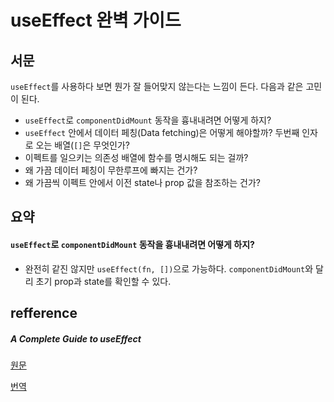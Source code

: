 # useEffect 완벽 가이드

## 서문

`useEffect`를 사용하다 보면 뭔가 잘 들어맞지 않는다는 느낌이 든다. 다음과 같은 고민이 된다.

- `useEffect`로 `componentDidMount` 동작을 흉내내려면 어떻게 하지?
- `useEffect` 안에서 데이터 페칭(Data fetching)은 어떻게 해야할까? 두번째 인자로 오는 배열(`[]`은 무엇인가?
- 이펙트를 일으키는 의존성 배열에 함수를 명시해도 되는 걸까?
- 왜 가끔 데이터 페칭이 무한루프에 빠지는 건가?
- 왜 가끔씩 이펙트 안에서 이전 state나 prop 값을 참조하는 건가?

## 요약

#### `useEffect`로 `componentDidMount` 동작을 흉내내려면 어떻게 하지?

- 완전히 같진 않지만 `useEffect(fn, [])`으로 가능하다. `componentDidMount`와 달리 초기 prop과 state를 확인할 수 있다. 

## refference

##### A Complete Guide to useEffect

[원문](https://overreacted.io/a-complete-guide-to-useeffect/)

[번역](https://rinae.dev/posts/a-complete-guide-to-useeffect-ko)

